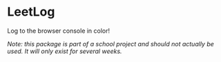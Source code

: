 # LeetLog

Log to the browser console in color!

*Note: this package is part of a school project and should not actually be used. It will only exist for several weeks.*